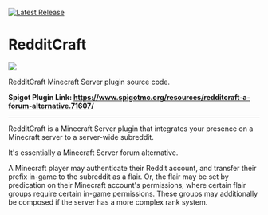 [![Latest Release](https://img.shields.io/github/release/omarathon/redditcraft.svg)](https://github.com/omarathon/redditcraft/releases/latest)

# RedditCraft

![](https://proxy.spigotmc.org/9dd501368fe651b6bb4c3bb1723604b6378db63b?url=https%3A%2F%2Fi.imgur.com%2FYTz2gby.png)

RedditCraft Minecraft Server plugin source code.

**Spigot Plugin Link: https://www.spigotmc.org/resources/redditcraft-a-forum-alternative.71607/**

-------

RedditCraft is a Minecraft Server plugin that integrates your presence on a Minecraft server to a server-wide subreddit.

It's essentially a Minecraft Server forum alternative.

A Minecraft player may authenticate their Reddit account, and transfer their prefix in-game to the subreddit as a flair. Or, the flair may be set by predication on their Minecraft account's permissions, where certain flair groups require certain in-game permissions. These groups may additionally be composed if the server has a more complex rank system.
